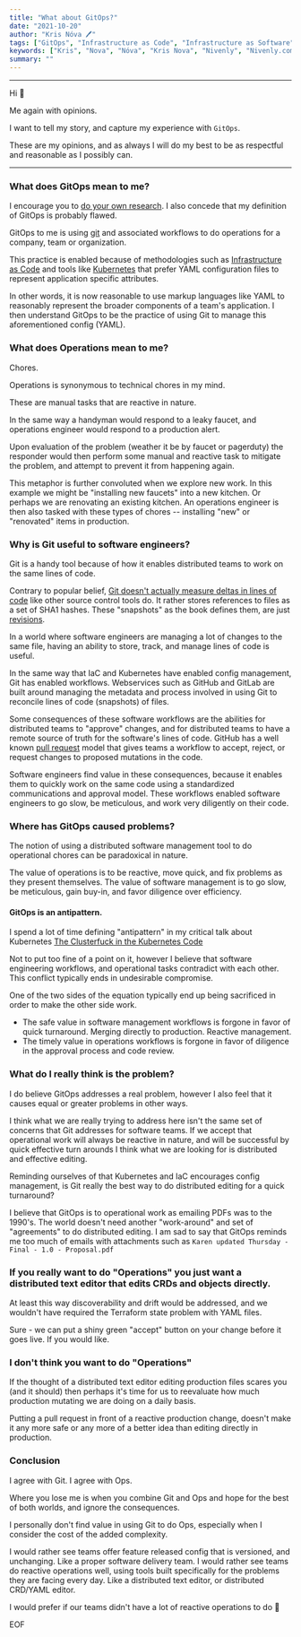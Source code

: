 ```yaml
---
title: "What about GitOps?"
date: "2021-10-20"
author: "Kris Nóva 🖊"
tags: ["GitOps", "Infrastructure as Code", "Infrastructure as Software"]
keywords: ["Kris", "Nova", "Nóva", "Kris Nova", "Nivenly", "Nivenly.com", "Blog", "Writing", ""]
summary: ""
---
```

---

Hi 👋

Me again with opinions.

I want to tell my story, and capture my experience with `GitOps`. 

These are my opinions, and as always I will do my best to be as respectful and reasonable as I possibly can.

---

### What does GitOps mean to me?

I encourage you to [do your own research](https://www.google.com/search?q=what+is+gitops). I also concede that my definition of GitOps is probably flawed.

GitOps to me is using [git](https://git-scm.com/) and associated workflows to do operations for a company, team or organization.

This practice is enabled because of methodologies such as [Infrastructure as Code](https://en.wikipedia.org/wiki/Infrastructure_as_code) and tools like [Kubernetes](https://kubernetes.io/) that prefer YAML configuration files to represent application specific attributes.

In other words, it is now reasonable to use markup languages like YAML to reasonably represent the broader components of a team's application. I then understand GitOps to be the practice of using Git to manage this aforementioned config (YAML).

### What does Operations mean to me?

Chores.

Operations is synonymous to technical chores in my mind. 

These are manual tasks that are reactive in nature.

In the same way a handyman would respond to a leaky faucet, and operations engineer would respond to a production alert.

Upon evaluation of the problem (weather it be by faucet or pagerduty) the responder would then perform some manual and reactive task to mitigate the problem, and attempt to prevent it from happening again.

This metaphor is further convoluted when we explore new work. In this example we might be "installing new faucets" into a new kitchen. Or perhaps we are renovating an existing kitchen. An operations engineer is then also tasked with these types of chores -- installing "new" or "renovated" items in production.

### Why is Git useful to software engineers?

Git is a handy tool because of how it enables distributed teams to work on the same lines of code.

Contrary to popular belief, [Git doesn't actually measure deltas in lines of code](https://git-scm.com/book/en/v2/Getting-Started-What-is-Git%3F) like other source control tools do.
It rather stores references to files as a set of SHA1 hashes. These "snapshots" as the book defines them, are just [revisions](https://git-scm.com/docs/git-rev-parse#_specifying_revisions).

In a world where software engineers are managing a lot of changes to the same file, having an ability to store, track, and manage lines of code is useful. 

In the same way that IaC and Kubernetes have enabled config management, Git has enabled workflows. Webservices such as GitHub and GitLab are built around managing the metadata and process involved in using Git to reconcile lines of code (snapshots) of files.

Some consequences of these software workflows are the abilities for distributed teams to "approve" changes, and for distributed teams to have a remote source of truth for the software's lines of code. GitHub has a well known [pull request](https://docs.github.com/en/github/collaborating-with-pull-requests/proposing-changes-to-your-work-with-pull-requests/about-pull-requests) model that gives teams a workflow to accept, reject, or request changes to proposed mutations in the code.

Software engineers find value in these consequences, because it enables them to quickly work on the same code using a standardized communications and approval model. These workflows enabled software engineers to go slow, be meticulous, and work very diligently on their code.

### Where has GitOps caused problems?

The notion of using a distributed software management tool to do operational chores can be paradoxical in nature. 

The value of operations is to be reactive, move quick, and fix problems as they present themselves. The value of software management is to go slow, be meticulous, gain buy-in, and favor diligence over efficiency. 

#### GitOps is an antipattern.

I spend a lot of time defining "antipattern" in my critical talk about Kubernetes [The Clusterfuck in the Kubernetes Code](https://nivenly.com/lib/2021-04-05-clusterfuck/)

Not to put too fine of a point on it, however I believe that software engineering workflows, and operational tasks contradict with each other. This conflict typically ends in undesirable compromise.

One of the two sides of the equation typically end up being sacrificed in order to make the other side work.

 - The safe value in software management workflows is forgone in favor of quick turnaround. Merging directly to production. Reactive management.
 - The timely value in operations workflows is forgone in favor of diligence in the approval process and code review.

### What do I really think is the problem?

I do believe GitOps addresses a real problem, however I also feel that it causes equal or greater problems in other ways.

I think what we are really trying to address here isn't the same set of concerns that Git addresses for software teams. 
If we accept that operational work will always be reactive in nature, and will be successful by quick effective turn arounds I think what we are looking for is distributed and effective editing.

Reminding ourselves of that Kubernetes and IaC encourages config management, is Git really the best way to do distributed editing for a quick turnaround?

I believe that GitOps is to operational work as emailing PDFs was to the 1990's. The world doesn't need another "work-around" and set of "agreements" to do distributed editing. I am sad to say that GitOps reminds me too much of emails with attachments such as `Karen updated Thursday - Final - 1.0 - Proposal.pdf`

### If you really want to do "Operations" you just want a distributed text editor that edits CRDs and objects directly.

At least this way discoverability and drift would be addressed, and we wouldn't have required the Terraform state problem with YAML files. 

Sure - we can put a shiny green "accept" button on your change before it goes live. If you would like.

### I don't think you want to do "Operations"

If the thought of a distributed text editor editing production files scares you (and it should) then perhaps it's time for us to reevaluate how much production mutating we are doing on a daily basis.

Putting a pull request in front of a reactive production change, doesn't make it any more safe or any more of a better idea than editing directly in production.

### Conclusion

I agree with Git.
I agree with Ops.

Where you lose me is when you combine Git and Ops and hope for the best of both worlds, and ignore the consequences.

I personally don't find value in using Git to do Ops, especially when I consider the cost of the added complexity.

I would rather see teams offer feature released config that is versioned, and unchanging. Like a proper software delivery team.
I would rather see teams do reactive operations well, using tools built specifically for the problems they are facing every day. Like a distributed text editor, or distributed CRD/YAML editor.

I would prefer if our teams didn't have a lot of reactive operations to do 🙂

EOF





